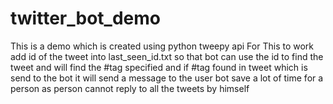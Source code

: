 # twitter_bot_demo
This is a demo which is created using python tweepy api 
For This to work add id of the tweet into last_seen_id.txt so that bot can use the id to find the tweet and will find the #tag specified 
and if #tag found in tweet which is send to the bot it will send a message to the user bot save a lot of time for a person as person cannot reply to all the tweets by himself

